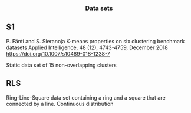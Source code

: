 <h3 align="center">Data sets</h3>

## S1
P. Fänti and S. Sieranoja
K-means properties on six clustering benchmark datasets
Applied Intelligence, 48 (12), 4743-4759, December 2018
https://doi.org/10.1007/s10489-018-1238-7

Static data set of 15 non-overlapping clusters

## RLS

Ring-Line-Square data set containing a ring and a square that are connected by a line. Continuous distribution


